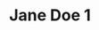 ---
title: "Jane Doe 1 "
role: "Occupational Therapist"
category: "occupational-therapists"
image: "/images/speech-thera-2.webp"
sections:
  - title: "Experience"
    content: "1 years of specialized experience in pediatric speech pathology and voice disorders"
  - title: "Expertise"
    items:
      - "Expert in treating childhood apraxia of speech and phonological disorders"
      - "Specialized in voice therapy for professional voice users and post-surgical rehabilitation"
      - "Extensive experience with augmentative and alternative communication (AAC) devices"
  - title: "Teaching & Training"
    items:
      - "Regular presenter at Speech Pathology Australia conferences"
      - "Guest lecturer for voice disorders at University of Sydney"
  - title: "Education"
    items:
      - "Advanced certification in PROMPT therapy"
  - title: "Personal Life"
    items:
      - "Volunteers at local schools providing speech screening programs"
  - title: "Educational Role"
    items:
      - "Clinical supervisor for final year speech pathology students"
      - "Developer of innovative therapy materials for pediatric clients"
draft: false
---